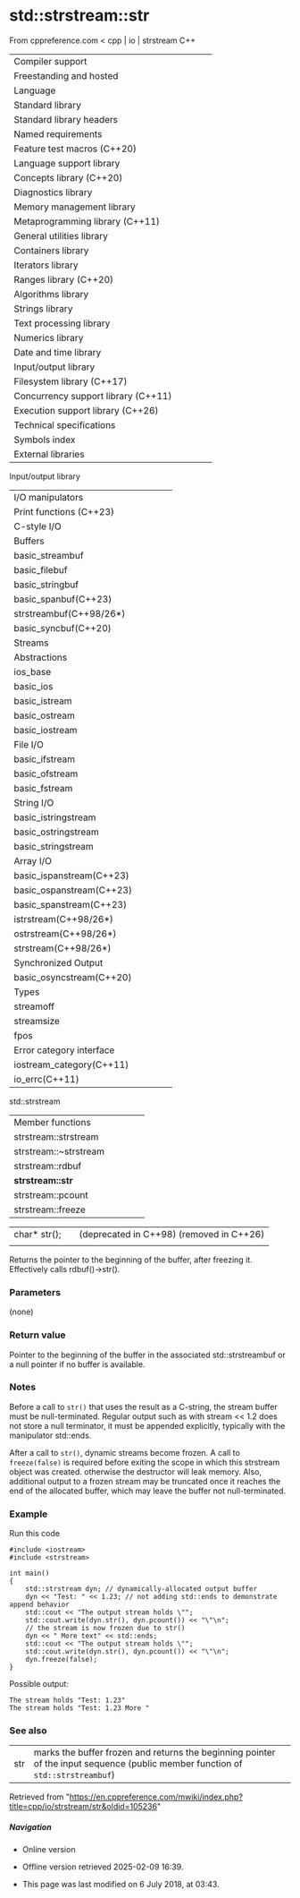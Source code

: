 # std::strstream::str

From cppreference.com
< cpp‎ | io‎ | strstream
C++

|  |  |  |  |  |
| --- | --- | --- | --- | --- |
| Compiler support | | | | |
| Freestanding and hosted | | | | |
| Language | | | | |
| Standard library | | | | |
| Standard library headers | | | | |
| Named requirements | | | | |
| Feature test macros (C++20) | | | | |
| Language support library | | | | |
| Concepts library (C++20) | | | | |
| Diagnostics library | | | | |
| Memory management library | | | | |
| Metaprogramming library (C++11) | | | | |
| General utilities library | | | | |
| Containers library | | | | |
| Iterators library | | | | |
| Ranges library (C++20) | | | | |
| Algorithms library | | | | |
| Strings library | | | | |
| Text processing library | | | | |
| Numerics library | | | | |
| Date and time library | | | | |
| Input/output library | | | | |
| Filesystem library (C++17) | | | | |
| Concurrency support library (C++11) | | | | |
| Execution support library (C++26) | | | | |
| Technical specifications | | | | |
| Symbols index | | | | |
| External libraries | | | | |

Input/output library

|  |  |  |  |  |
| --- | --- | --- | --- | --- |
| I/O manipulators | | | | |
| Print functions (C++23) | | | | |
| C-style I/O | | | | |
| Buffers | | | | |
| basic_streambuf | | | | |
| basic_filebuf | | | | |
| basic_stringbuf | | | | |
| basic_spanbuf(C++23) | | | | |
| strstreambuf(C++98/26\*) | | | | |
| basic_syncbuf(C++20) | | | | |
| Streams | | | | |
| Abstractions | | | | |
| ios_base | | | | |
| basic_ios | | | | |
| basic_istream | | | | |
| basic_ostream | | | | |
| basic_iostream | | | | |
| File I/O | | | | |
| basic_ifstream | | | | |
| basic_ofstream | | | | |
| basic_fstream | | | | |
| String I/O | | | | |
| basic_istringstream | | | | |
| basic_ostringstream | | | | |
| basic_stringstream | | | | |
| Array I/O | | | | |
| basic_ispanstream(C++23) | | | | |
| basic_ospanstream(C++23) | | | | |
| basic_spanstream(C++23) | | | | |
| istrstream(C++98/26\*) | | | | |
| ostrstream(C++98/26\*) | | | | |
| strstream(C++98/26\*) | | | | |
| Synchronized Output | | | | |
| basic_osyncstream(C++20) | | | | |
| Types | | | | |
| streamoff | | | | |
| streamsize | | | | |
| fpos | | | | |
| Error category interface | | | | |
| iostream_category(C++11) | | | | |
| io_errc(C++11) | | | | |

std::strstream

|  |  |  |  |  |
| --- | --- | --- | --- | --- |
| Member functions | | | | |
| strstream::strstream | | | | |
| strstream::~strstream | | | | |
| strstream::rdbuf | | | | |
| ****strstream::str**** | | | | |
| strstream::pcount | | | | |
| strstream::freeze | | | | |

|  |  |  |
| --- | --- | --- |
| char\* str(); |  | (deprecated in C++98)  (removed in C++26) |
|  |  |  |

Returns the pointer to the beginning of the buffer, after freezing it. Effectively calls rdbuf()->str().

### Parameters

(none)

### Return value

Pointer to the beginning of the buffer in the associated std::strstreambuf or a null pointer if no buffer is available.

### Notes

Before a call to `str()` that uses the result as a C-string, the stream buffer must be null-terminated. Regular output such as with stream << 1.2 does not store a null terminator, it must be appended explicitly, typically with the manipulator std::ends.

After a call to `str()`, dynamic streams become frozen. A call to `freeze(false)` is required before exiting the scope in which this strstream object was created. otherwise the destructor will leak memory. Also, additional output to a frozen stream may be truncated once it reaches the end of the allocated buffer, which may leave the buffer not null-terminated.

### Example

Run this code

```
#include <iostream>
#include <strstream>
 
int main()
{
    std::strstream dyn; // dynamically-allocated output buffer
    dyn << "Test: " << 1.23; // not adding std::ends to demonstrate append behavior
    std::cout << "The output stream holds \"";
    std::cout.write(dyn.str(), dyn.pcount()) << "\"\n"; 
    // the stream is now frozen due to str()
    dyn << " More text" << std::ends;
    std::cout << "The output stream holds \"";
    std::cout.write(dyn.str(), dyn.pcount()) << "\"\n";
    dyn.freeze(false);
}

```

Possible output:

```
The stream holds "Test: 1.23"
The stream holds "Test: 1.23 More "

```

### See also

|  |  |
| --- | --- |
| str | marks the buffer frozen and returns the beginning pointer of the input sequence   (public member function of `std::strstreambuf`) |

Retrieved from "<https://en.cppreference.com/mwiki/index.php?title=cpp/io/strstream/str&oldid=105236>"

##### Navigation

- Online version
- Offline version retrieved 2025-02-09 16:39.

- This page was last modified on 6 July 2018, at 03:43.